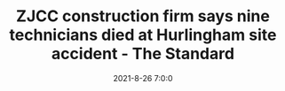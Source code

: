 ---
"title": "ZJCC construction firm says nine technicians died at Hurlingham site accident - The Standard"
"date": "2021-8-26 7:0:0"
"feed_name": "GOOGLENEWSCONSTRUCTION"
"feed_website": "https://news.google.com/search?q=construction%2Bincident&hl=en-US&gl=US&ceid=US:en"
"feed_rss": "https://news.google.com/rss/search?q=construction%2Bincident&hl=en-US&gl=US&ceid=US:en"
"link": "https://www.standardmedia.co.ke/national/article/2001421884/zjcc-construction-firm-says-nine-technicians-died-at-hurlingham-site-accident"
"file": "_posts/2021-1-1-e609a7d2a915365f0c3ae5ca22e7180934aa0615.md"
"accident": "1"
"drilling": "1"
"dead": "0"
"injured": "0"
---